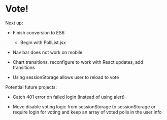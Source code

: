 # Vote!

Next up:

* Finish conversion to ES6

	* Begin with PollList.jsx

* Nav bar does not work on mobile

* Chart transitions, reconfigure to work with React updates, add transitions

* Using sessionStorage allows user to reload to vote

Potential future projects:

* Catch 401 error on failed login (instead of using alert)

* Move disable voting logic from sessionStorage to sessionStorage or require login for voting and keep an array of voted polls in the user info
